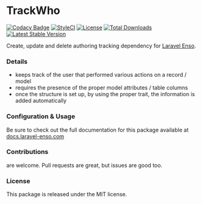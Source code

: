 # TrackWho
[![Codacy Badge](https://api.codacy.com/project/badge/Grade/c2848e5734e44faab61fb3391a91a11e)](https://www.codacy.com/app/laravel-enso/TrackWho?utm_source=github.com&utm_medium=referral&utm_content=laravel-enso/TrackWho&utm_campaign=badger)
[![StyleCI](https://styleci.io/repos/85499255/shield?branch=master)](https://styleci.io/repos/85499255)
[![License](https://poser.pugx.org/laravel-enso/trackwho/license)](https://packagist.org/packages/laravel-enso/trackwho)
[![Total Downloads](https://poser.pugx.org/laravel-enso/trackwho/downloads)](https://packagist.org/packages/laravel-enso/trackwho)
[![Latest Stable Version](https://poser.pugx.org/laravel-enso/trackwho/version)](https://packagist.org/packages/laravel-enso/trackwho)

Create, update and delete authoring tracking dependency for [Laravel Enso](https://github.com/laravel-enso/Enso).

### Details

- keeps track of the user that performed various actions on a record / model
- requires the presence of the proper model attributes / table columns
- once the structure is set up, by using the proper trait, the information is added automatically

### Configuration & Usage

Be sure to check out the full documentation for this package available at [docs.laravel-enso.com](https://docs.laravel-enso.com/packages/track-who.html)

### Contributions

are welcome. Pull requests are great, but issues are good too.

### License

This package is released under the MIT license.